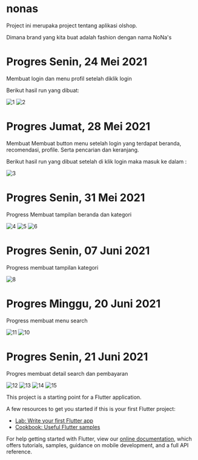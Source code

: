 # nonas

Project ini merupaka project tentang aplikasi olshop.

Dimana brand yang kita buat adalah fashion dengan nama NoNa's

# Progres Senin, 24 Mei 2021

Membuat login dan menu profil setelah diklik login 

Berikut hasil run yang dibuat:


![1](https://user-images.githubusercontent.com/64391805/119915674-34ad5200-bf8d-11eb-9203-e4c1e87e0adf.jpeg)
![2](https://user-images.githubusercontent.com/64391805/119915849-91107180-bf8d-11eb-9398-1c685fa44208.JPG)

# Progres Jumat, 28 Mei 2021

Membuat Membuat button menu setelah login yang terdapat beranda, recomendasi, profile. Serta pencarian dan keranjang. 

Berikut hasil run yang dibuat setelah di klik login maka masuk ke dalam :

![3](https://user-images.githubusercontent.com/64391805/119916473-cbc6d980-bf8e-11eb-9c03-f594f0654e7a.JPG)

# Progres Senin, 31 Mei 2021

Progress Membuat tampilan beranda dan kategori

![4](https://user-images.githubusercontent.com/64391805/120117097-c4cde000-c1b5-11eb-8d57-a7ef78b3e020.jpeg)
![5](https://user-images.githubusercontent.com/64391805/120117099-c8f9fd80-c1b5-11eb-96fa-fcf40ca04d6c.jpeg)
![6](https://user-images.githubusercontent.com/64391805/120117102-cbf4ee00-c1b5-11eb-8ab7-0d30082b1e7d.jpeg)


# Progres Senin, 07 Juni 2021

Progress membuat tampilan kategori

![8](https://user-images.githubusercontent.com/64391805/121612474-ae146c80-ca84-11eb-8ce4-26f541ceea7f.JPG)


# Progres Minggu, 20 Juni 2021

Progress membuat menu search

![11](https://user-images.githubusercontent.com/72908077/122682426-6c718780-d223-11eb-8da9-a9adc393edea.JPG)
![10](https://user-images.githubusercontent.com/72908077/122682427-6da2b480-d223-11eb-9b5f-2b92c5c84910.JPG)


# Progres Senin, 21 Juni 2021

Progres membuat detail search dan pembayaran

![12](https://user-images.githubusercontent.com/71867557/122682500-f02b7400-d223-11eb-8ded-1da108377f1e.JPG)
![13](https://user-images.githubusercontent.com/71867557/122682501-f1f53780-d223-11eb-986e-88049effff25.JPG)
![14](https://user-images.githubusercontent.com/64391805/122682618-ba3abf80-d224-11eb-857e-bc2ce57fbdbb.JPG)
![15](https://user-images.githubusercontent.com/64391805/122682621-be66dd00-d224-11eb-94f6-7d6432956323.JPG)




This project is a starting point for a Flutter application.

A few resources to get you started if this is your first Flutter project:

- [Lab: Write your first Flutter app](https://flutter.dev/docs/get-started/codelab)
- [Cookbook: Useful Flutter samples](https://flutter.dev/docs/cookbook)

For help getting started with Flutter, view our
[online documentation](https://flutter.dev/docs), which offers tutorials,
samples, guidance on mobile development, and a full API reference.
